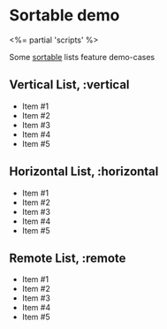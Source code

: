 # Sortable demo
<%= partial 'scripts' %>

Some [sortable](/ui/sortable) lists feature demo-cases

## Vertical List, :vertical

<p>
  <ul class="sortable" rel="sortable">
    <li>Item #1</li>
    <li>Item #2</li>
    <li>Item #3</li>
    <li>Item #4</li>
    <li>Item #5</li>
  </ul>
</p>

## Horizontal List, :horizontal

<p>
  <ul class="sortable horizontal" rel="sortable">
    <li>Item #1</li>
    <li>Item #2</li>
    <li>Item #3</li>
    <li>Item #4</li>
    <li>Item #5</li>
  </ul>
</p>

## Remote List, :remote

<p>
  <ul class="sortable" rel="sortable" data-sortable-options="{url: '%{id}/move.html', Xhr: {evalScripts: true}}">
    <li id="item_1">Item #1</li>
    <li id="item_2">Item #2</li>
    <li id="item_3">Item #3</li>
    <li id="item_4">Item #4</li>
    <li id="item_5">Item #5</li>
  </ul>
</p>
<p>
  <div id="moving-status"></div>
</p>